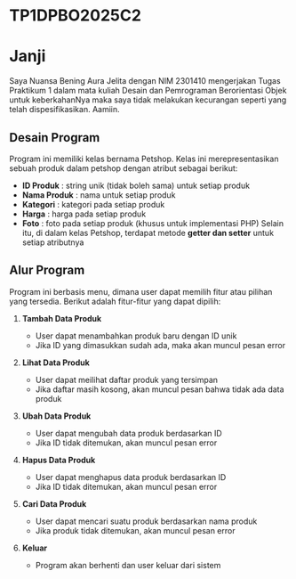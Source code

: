 # TP1DPBO2025C2

# Janji
Saya Nuansa Bening Aura Jelita dengan NIM 2301410 mengerjakan Tugas Praktikum 1 dalam mata kuliah Desain dan Pemrograman Berorientasi Objek untuk keberkahanNya maka saya tidak melakukan kecurangan seperti yang telah dispesifikasikan. Aamiin.

## Desain Program
Program ini memiliki kelas bernama Petshop. Kelas ini merepresentasikan sebuah produk dalam petshop dengan atribut sebagai berikut:
- **ID Produk** : string unik (tidak boleh sama) untuk setiap produk
- **Nama Produk** : nama untuk setiap produk
- **Kategori** : kategori pada setiap produk
- **Harga** : harga pada setiap produk
- **Foto** : foto pada setiap produk (khusus untuk implementasi PHP)
Selain itu, di dalam kelas Petshop, terdapat metode **getter dan setter** untuk setiap atributnya

## Alur Program
Program ini berbasis menu, dimana user dapat memilih fitur atau pilihan yang tersedia. Berikut adalah fitur-fitur yang dapat dipilih:

1. **Tambah Data Produk**  
   - User dapat menambahkan produk baru dengan ID unik
   - Jika ID yang dimasukkan sudah ada, maka akan muncul pesan error

2. **Lihat Data Produk**  
   - User dapat meilihat daftar produk yang tersimpan 
   - Jika daftar masih kosong, akan muncul pesan bahwa tidak ada data produk

3. **Ubah Data Produk**  
   - User dapat mengubah data produk berdasarkan ID
   - Jika ID tidak ditemukan, akan muncul pesan error

4. **Hapus Data Produk**  
   - User dapat menghapus data produk berdasarkan ID
   - Jika ID tidak ditemukan, akan muncul pesan error

5. **Cari Data Produk**  
   - User dapat mencari suatu produk berdasarkan nama produk
   - Jika produk tidak ditemukan, akan muncul pesan error

6. **Keluar**  
   - Program akan berhenti dan user keluar dari sistem
